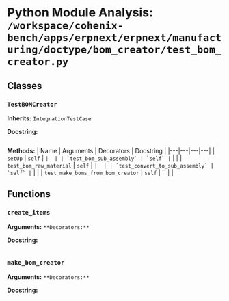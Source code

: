 # Python Module Analysis: `/workspace/cohenix-bench/apps/erpnext/erpnext/manufacturing/doctype/bom_creator/test_bom_creator.py`

## Classes

### `TestBOMCreator`
**Inherits:** `IntegrationTestCase`


**Docstring:**
```

```

**Methods:**
| Name | Arguments | Decorators | Docstring |
|---|---|---|---|
| `setUp` | `self` | `` |  |
| `test_bom_sub_assembly` | `self` | `` |  |
| `test_bom_raw_material` | `self` | `` |  |
| `test_convert_to_sub_assembly` | `self` | `` |  |
| `test_make_boms_from_bom_creator` | `self` | `` |  |





## Functions

### `create_items`
**Arguments:** ``
**Decorators:** ``

**Docstring:**
```

```
### `make_bom_creator`
**Arguments:** ``
**Decorators:** ``

**Docstring:**
```

```

